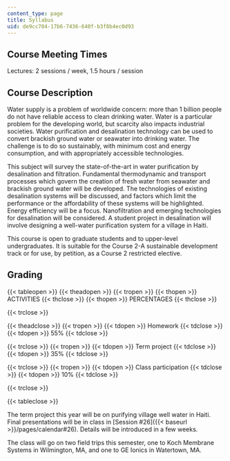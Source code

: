 ```yaml
---
content_type: page
title: Syllabus
uid: de9cc704-17b6-7436-640f-b3f8b4ec0d93
---
```


Course Meeting Times
--------------------

Lectures: 2 sessions / week, 1.5 hours / session

Course Description
------------------

Water supply is a problem of worldwide concern: more than 1 billion people do not have reliable access to clean drinking water. Water is a particular problem for the developing world, but scarcity also impacts industrial societies. Water purification and desalination technology can be used to convert brackish ground water or seawater into drinking water. The challenge is to do so sustainably, with minimum cost and energy consumption, and with appropriately accessible technologies.

This subject will survey the state-of-the-art in water purification by desalination and filtration. Fundamental thermodynamic and transport processes which govern the creation of fresh water from seawater and brackish ground water will be developed. The technologies of existing desalination systems will be discussed, and factors which limit the performance or the affordability of these systems will be highlighted. Energy efficiency will be a focus. Nanofiltration and emerging technologies for desalination will be considered. A student project in desalination will involve designing a well-water purification system for a village in Haiti.

This course is open to graduate students and to upper-level undergraduates. It is suitable for the Course 2-A sustainable development track or for use, by petition, as a Course 2 restricted elective.

Grading
-------

{{< tableopen >}}
{{< theadopen >}}
{{< tropen >}}
{{< thopen >}}
ACTIVITIES
{{< thclose >}}
{{< thopen >}}
PERCENTAGES
{{< thclose >}}

{{< trclose >}}

{{< theadclose >}}
{{< tropen >}}
{{< tdopen >}}
Homework
{{< tdclose >}}
{{< tdopen >}}
55%
{{< tdclose >}}

{{< trclose >}}
{{< tropen >}}
{{< tdopen >}}
Term project
{{< tdclose >}}
{{< tdopen >}}
35%
{{< tdclose >}}

{{< trclose >}}
{{< tropen >}}
{{< tdopen >}}
Class participation
{{< tdclose >}}
{{< tdopen >}}
10%
{{< tdclose >}}

{{< trclose >}}

{{< tableclose >}}

The term project this year will be on purifying village well water in Haiti. Final presentations will be in class in [Session #26]({{< baseurl >}}/pages/calendar#26). Details will be introduced in a few weeks.

The class will go on two field trips this semester, one to Koch Membrane Systems in Wilmington, MA, and one to GE Ionics in Watertown, MA.